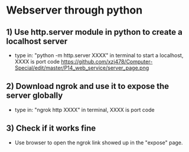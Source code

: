 # Webserver through python
## 1) Use http.server module in python to create a localhost server
- type in: "python -m http.server XXXX" in terminal to start a localhost, XXXX is port code
https://github.com/xzj478/Computer-Special/edit/master/P14_web_service/server_page.png
## 2) Download ngrok and use it to expose the server globally
- type in: "ngrok http XXXX" in terminal, XXXX is port code
## 3) Check if it works fine
- Use browser to open the ngrok link showed up in the "expose" page.
